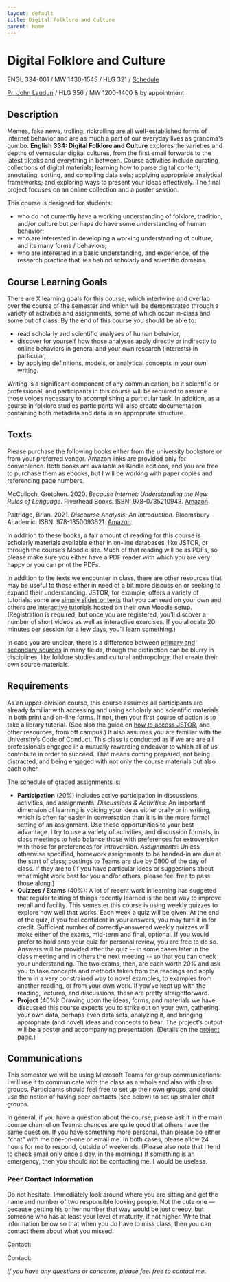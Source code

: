 ```yaml
---
layout: default
title: Digital Folklore and Culture
parent: Home
---
```



<!-- <p><img alt="Illustration of Digital Culture's Complex Networks" src="images/334-banner.png" width="500" align = "center"/></p> -->

# Digital Folklore and Culture

ENGL 334-001 / MW 1430-1545 / HLG 321 / [Schedule](schedule.md)

[Pr. John Laudun](https://johnlaudun.net/) / HLG 356 / MW 1200-1400 & by appointment


## Description

Memes, fake news, trolling, rickrolling are all well-established forms of internet behavior and are as much a part of our everyday lives as grandma's gumbo. **English 334: Digital Folklore and Culture** explores the varieties and depths of vernacular digital cultures, from the first email forwards to the latest tiktoks and everything in between. Course activities include curating collections of digital materials; learning how to parse digital content; annotating, sorting, and compiling data sets; applying appropriate analytical frameworks; and exploring ways to present your ideas effectively. The final project focuses on an online collection and a poster session. 

This course is designed for students:

- who do not currently have a working understanding of folklore, tradition, and/or culture but perhaps do have some understanding of human behavior; 
- who are interested in developing a working understanding of culture, and its many forms / behaviors;
- who are interested in a basic understanding, and experience, of the research practice that lies behind scholarly and scientific domains.

## Course Learning Goals

There are X learning goals for this course, which intertwine and overlap over the course of the semester and which will be demonstrated through a variety of activities and assignments, some of which occur in-class and some out of class. By the end of this course you should be able to: 

- read scholarly and scientific analyses of human behavior, 
- discover for yourself how those analyses apply directly or indirectly to online behaviors in general and your own research (interests) in particular, 
- by applying definitions, models, or analytical concepts in your own writing. 

Writing is a significant component of any communication, be it scientific or professional, and participants in this course will be required to assume those voices necessary to accomplishing a particular task. In addition, as a course in folklore studies participants will also create documentation containing both metadata and data in an appropriate structure.

## Texts

Please purchase the following books either from the university bookstore or from your preferred vendor. Amazon links are provided only for convenience. Both books are available as Kindle editions, and you are free to purchase them as ebooks, but I will be working with paper copies and referencing page numbers. 

McCulloch, Gretchen. 2020. _Because Internet: Understanding the New Rules of Language_. Riverhead Books. ISBN: 978-0735210943. [Amazon][mcculloch].

Paltridge, Brian. 2021. _Discourse Analysis: An Introduction_. Bloomsbury Academic. ISBN: 978-1350093621. [Amazon][paltridge].

[mcculloch]: https://www.amazon.com/Because-Internet-Understanding-Rules-Language/dp/0735210942/
[paltridge]: https://www.amazon.com/Discourse-Analysis-Introduction-Bloomsbury/dp/1350093629/

In addition to these books, a fair amount of reading for this course is scholarly materials available either in on-line databases, like JSTOR, or through the course’s Moodle site. Much of that reading will be as PDFs, so please make sure you either have a PDF reader with which you are very happy or you can print the PDFs. 

In addition to the texts we encounter in class, there are other resources that may be useful to those either in need of a bit more discussion or seeking to expand their understanding. JSTOR, for example, offers a variety of tutorials: some are [simply slides or texts][] that you can read on your own and others are [interactive tutorials][] hosted on their own Moodle setup. (Registration is required, but once you are registered, you’ll discover a number of short videos as well as interactive exercises. If you allocate 20 minutes per session for a few days, you’ll learn something.)

In case you are unclear, there is a difference between [primary and secondary sources][] in many fields, though the distinction can be blurry in disciplines, like folklore studies and cultural anthropology, that create their own source materials.

[simply slides or texts]: http://about.jstor.org/jstor-help-support/how-to-use-jstor#398477
[interactive tutorials]: http://researchbasics.jstor.org/moodle/
[primary and secondary sources]: https://www.youtube.com/watch?v=jCzjn73QmVM&list=FLQM-7sUBV6Z-PVas0S4k0lw

## Requirements

As an upper-division course, this course assumes all participants are already familiar with accessing and using scholarly and scientific materials in both print and on-line forms. If not, then your first course of action is to take a library tutorial. (See also the guide on [how to access JSTOR](./guides/access.md), and other resources, from off campus.) It also assumes you are familiar with the University’s Code of Conduct. This class is conducted as if we are are all professionals engaged in a mutually rewarding endeavor to which all of us contribute in order to succeed. That means coming prepared, not being distracted, and being engaged with not only the course materials but also each other.

The schedule of graded assignments is:

* **Participation** (20%) includes active participation in discussions, activities, and assignments. *Discussions & Activities*: An important dimension of learning is voicing your ideas either orally or in writing, which is often far easier in conversation than it is in the more formal setting of an assignment. Use these opportunities to your best advantage. I try to use a variety of activities, and discussion formats, in class meetings to help balance those with preferences for extroversion with those for preferences for introversion. *Assignments*: Unless otherwise specified, homework assignments to be handed-in are due at the start of class; postings to Teams are due by 0800 of the day of class. If they are to  (If you have particular ideas or suggestions about what might work best for you and/or others, please feel free to pass those along.)
* **Quizzes / Exams** (40%): A lot of recent work in learning has suggeted that regular testing of things recently learned is the best way to improve recall and facility. This semester this course is using weekly quizzes to explore how well that works. Each week a quiz will be given. At the end of the quiz, if you feel confident in your answers, you may turn it in for credit. Sufficient number of correctly-answered weekly quizzes will make either of the exams, mid-term and final, optional. If you would prefer to hold onto your quiz for personal review, you are free to do so. Answers will be provided after the quiz -- in some cases later in the class meeting and in others the next meeting -- so that you can check your understanding. The two exams, then, are each worth 20% and ask you to take concepts and methods taken from the readings and apply them in a very constrained way to novel examples, to examples from another reading, or from your own work. If you've kept up with the reading, lectures, and discussions, these are pretty straightforward. 
* **Project** (40%): Drawing upon the ideas, forms, and materials we have discussed this course expects you to strike out on your own, gathering your own data, perhaps even data sets, analyzing it, and bringing appropriate (and novel) ideas and concepts to bear. The project’s output will be a poster and accompanying presentation. (Details on the [project page](project.md).)

## Communications

This semester we will be using Microsoft Teams for group communications: I will use it to communicate with the class as a whole and also with class groups. Participants should feel free to set up their own groups, and could use the notion of having peer contacts (see below) to set up smaller chat groups. 

In general, if you have a question about the course, please ask it in the main course channel on Teams: chances are quite good that others have the same question. If you have something more personal, than please do either "chat" with me one-on-one or email me. In both cases, please allow 24 hours for me to respond, outside of weekends. (Please also note that I tend to check email only once a day, in the morning.) If something is an emergency, then you should not be contacting me. I would be useless. 

### Peer Contact Information

Do not hesitate. Immediately look around where you are sitting and get the name and number of two responsible looking people. Not the cute one — because getting his or her number that way would be just creepy, but someone who has at least your level of maturity, if not higher. Write that information below so that when you do have to miss class, then you can contact them about what you missed.

Contact:

Contact:



*If you have any questions or concerns, please feel free to contact me.*